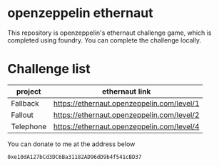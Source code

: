 # openzeppelin ethernaut

This repository is openzeppelin's ethernaut challenge game, which is completed using foundry. You can complete the challenge locally.

# Challenge list

| project   | ethernaut link                             |
| --------- | ------------------------------------------ |
| Fallback  | https://ethernaut.openzeppelin.com/level/1 |
| Fallout   | https://ethernaut.openzeppelin.com/level/2 |
| Telephone | https://ethernaut.openzeppelin.com/level/4 |


You can donate to me at the address below

```txt
0xe10dA127bCd3DC6Ba31182AD96dD9b4f541cBD37
```